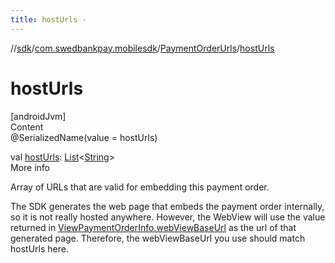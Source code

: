 ```yaml
---
title: hostUrls -
---
```

//[sdk](../../../index)/[com.swedbankpay.mobilesdk](../index)/[PaymentOrderUrls](index)/[hostUrls](host-urls)



# hostUrls  
[androidJvm]  
Content  
@SerializedName(value = hostUrls)  
  
val [hostUrls](host-urls): [List](https://kotlinlang.org/api/latest/jvm/stdlib/kotlin.collections/-list/index.html)<[String](https://kotlinlang.org/api/latest/jvm/stdlib/kotlin/-string/index.html)>  
More info  


Array of URLs that are valid for embedding this payment order.



The SDK generates the web page that embeds the payment order internally, so it is not really hosted anywhere. However, the WebView will use the value returned in [ViewPaymentOrderInfo.webViewBaseUrl](../-view-payment-order-info/web-view-base-url) as the url of that generated page. Therefore, the webViewBaseUrl you use should match hostUrls here.

  



